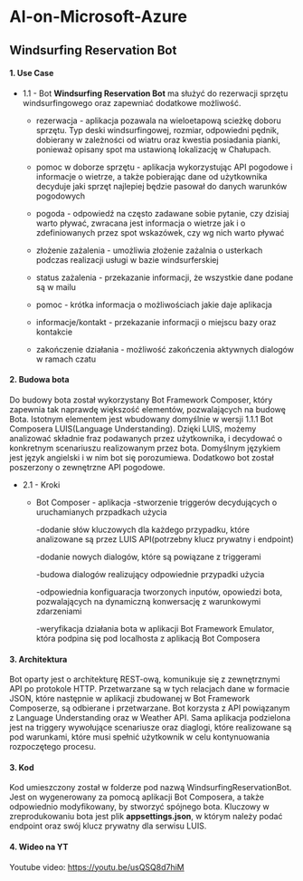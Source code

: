 # AI-on-Microsoft-Azure

## Windsurfing Reservation Bot

#### 1. Use Case
 - 1.1 - Bot **Windsurfing Reservation Bot** ma służyć do rezerwacji sprzętu windsurfingowego oraz zapewniać
 dodatkowe możliwość.
    - rezerwacja - aplikacja pozawala na wieloetapową scieżkę doboru sprzętu. Typ deski windsurfingowej, rozmiar,
    odpowiedni pędnik, dobierany w zależności od wiatru oraz kwestia posiadania pianki, ponieważ opisany spot ma
    ustawioną lokalizację w Chałupach.
    
    - pomoc w doborze sprzętu - aplikacja wykorzystując API pogodowe i informacje o wietrze, a także pobierając dane
    od użytkownika decyduje jaki sprzęt najlepiej będzie pasował do danych warunków pogodowych
    
    - pogoda - odpowiedź na często zadawane sobie pytanie, czy dzisiaj warto pływać, zwracana jest informacja
    o wietrze jak i o zdefiniowanych przez spot wskazówek, czy wg nich warto pływać
    
    - złożenie zażalenia - umożliwia złożenie zażalnia o usterkach podczas realizacji usługi w bazie windsurferskiej
    
    - status zażalenia - przekazanie informacji, że wszystkie dane podane są w mailu
    
    - pomoc - krótka informacja o możliwościach jakie daje aplikacja
    
    - informacje/kontakt - przekazanie informacji o miejscu bazy oraz kontakcie 
    
    - zakończenie działania - możliwość zakończenia aktywnych dialogów w ramach czatu

#### 2. Budowa bota
  Do budowy bota został wykorzystany Bot Framework Composer, który zapewnia tak naprawdę większość
  elementów, pozwalających na budowę Bota. Istotnym elementem jest wbudowany domyślnie w wersji 1.1.1 Bot
  Composera LUIS(Language Understanding). Dzięki LUIS, możemy analizować składnie fraz podawanych przez 
  użytkownika, i decydować o konkretnym scenariuszu realizowanym przez bota. Domyślnym językiem jest język
  angielski i w nim bot się porozumiewa. Dodatkowo bot został poszerzony o zewnętrzne API pogodowe. 
 - 2.1 - Kroki
    - Bot Composer - aplikacja
        -stworzenie triggerów decydujących o uruchamianych przpadkach użycia
        
        -dodanie słów kluczowych dla każdego przypadku, które analizowane są przez LUIS API(potrzebny klucz prywatny i endpoint)
        
        -dodanie nowych dialogów, które są powiązane z triggerami
        
        -budowa dialogów realizujący odpowiednie przypadki użycia
        
        -odpowiednia konfiguaracja tworzonych inputów, opowiedzi bota, pozwalających na dynamiczną konwersację z warunkowymi zdarzeniami
        
        -weryfikacja działania bota w aplikacji Bot Framework Emulator, która podpina się pod localhosta z aplikacją Bot Composera

#### 3. Architektura
 Bot oparty jest o architekturę REST-ową, komunikuje się z zewnętrznymi API po protokole HTTP. Przetwarzane są w tych relacjach dane
 w formacie JSON, które następnie w aplikacji zbudowanej w Bot Framework Composerze, są odbierane i przetwarzane. Bot korzysta z API
 powiązanym z Language Understanding oraz w Weather API. Sama aplikacja podzielona jest na triggery wywołujące scenariusze oraz diaglogi,
 które realizowane są pod warunkami, które musi spełnić użytkownik w celu kontynuowania rozpoczętego procesu.

#### 3. Kod
 Kod umieszczony został w folderze pod nazwą WindsurfingReservationBot. Jest on wygenerowany za pomocą aplikacji Bot Composera,
 a także odpowiednio modyfikowany, by stworzyć spójnego bota. Kluczowy w zreprodukowaniu bota jest plik **appsettings.json**, w którym
 należy podać endpoint oraz swój klucz prywatny dla serwisu LUIS.
 
 #### 4. Wideo na YT
 
 Youtube video: https://youtu.be/usQSQ8d7hiM
